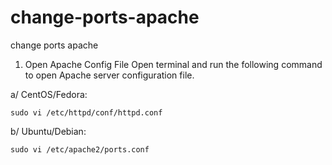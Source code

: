 # change-ports-apache
change ports apache


1. Open Apache Config File
Open terminal and run the following command to open Apache server configuration file.

a/ CentOS/Fedora:

```
sudo vi /etc/httpd/conf/httpd.conf
```


b/ Ubuntu/Debian:
```
sudo vi /etc/apache2/ports.conf
```
